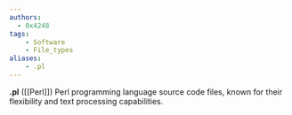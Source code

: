 ```yaml
---
authors:
  - 0x4248
tags:
    - Software
    - File_types
aliases:
    - .pl
---
```

**.pl** ([[Perl]]) Perl programming language source code files, known for their flexibility and text processing capabilities.
